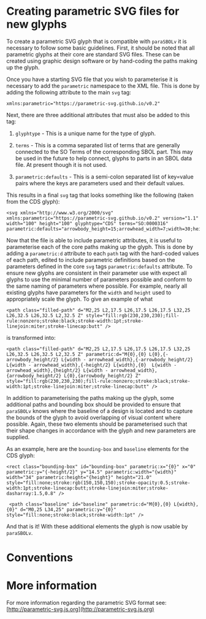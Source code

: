 # Creating parametric SVG files for new glyphs

To create a parametric SVG glyph that is compatible with `paraSBOLv` it is necessary to follow some basic guidelines. First, it should be noted that all parametric glyphs at their core are standard SVG files. These can be created using graphic design software or by hand-coding the paths making up the glyph.

Once you have a starting SVG file that you wish to parameterise it is necessary to add the `parametric` namespace to the XML file. This is done by adding the following attribute to the main `svg` tag:

    xmlns:parametric="https://parametric-svg.github.io/v0.2"
    
Next, there are three additional attributes that must also be added to this tag:

1. `glyphtype` - This is a unique name for the type of glyph.

2. `terms` - This is a comma separated list of terms that are generally connected to the SO Terms of the corresponding SBOL part. This may be used in the future to help connect, glyphs to parts in an SBOL data file. At present though it is not used.

3. `parametric:defaults` - This is a semi-colon separated list of key=value pairs where the keys are parameters used and their default values.

This results in a final `svg` tag that looks something like the following (taken from the CDS glyph):

    <svg xmlns="http://www.w3.org/2000/svg" xmlns:parametric="https://parametric-svg.github.io/v0.2" version="1.1" width="100" height="100" glyphtype="CDS" terms="SO:0000316" parametric:defaults="arrowbody_height=15;arrowhead_width=7;width=30;height=15">

Now that the file is able to include parametric attributes, it is useful to parameterise each of the core paths making up the glyph. This is done by adding a `parametric:d` attribute to each `path` tag with the hard-coded values of each path, edited to include parametric definitions based on the parameters defined in the core `svg` tags `parametric:defaults` attribute. To ensure new glyphs are consistent in their parameter use with expect all glyphs to use the minimal number of parameters possible and conform to the same naming of parameters where possible. For example, nearly all existing glyphs have parameters for the `width` and `height` used to appropriately scale the glyph. To give an example of what

    <path class="filled-path" d="M2,25 L2,17.5 L26,17.5 L26,17.5 L32,25 L26,32.5 L26,32.5 L2,32.5 Z" style="fill:rgb(230,230,230);fill-rule:nonzero;stroke:black;stroke-width:1pt;stroke-linejoin:miter;stroke-linecap:butt" />
   
is transformed into:

    <path class="filled-path" d="M2,25 L2,17.5 L26,17.5 L26,17.5 L32,25 L26,32.5 L26,32.5 L2,32.5 Z" parametric:d="M{0},{0} L{0},{-arrowbody_height/2} L{width - arrowhead_width},{-arrowbody_height/2} L{width - arrowhead_width},{-height/2} L{width},{0}  L{width - arrowhead_width},{height/2} L{width - arrowhead_width},{arrowbody_height/2} L{0},{arrowbody_height/2} Z" style="fill:rgb(230,230,230);fill-rule:nonzero;stroke:black;stroke-width:1pt;stroke-linejoin:miter;stroke-linecap:butt" />

In addition to parameterising the paths making up the glyph, some additional paths and bounding box should be provided to ensure that `paraSBOLv` knows where the baseline of a design is located and to capture the bounds of the glyph to avoid overlapping of visual content where possible. Again, these two elements should be parameterised such that their shape changes in accordance with the glyph and new parameters are supplied.

As an example, here are the `bounding-box` and `baseline` elements for the CDS glyph:

    <rect class="bounding-box" id="bounding-box" parametric:x="{0}" x="0" parametric:y="{-height/2}" y="14.5" parametric:width="{width}" width="34" parametric:height="{height}" height="21.0" style="fill:none;stroke:rgb(150,150,150);stroke-opacity:0.5;stroke-width:1pt;stroke-linecap:butt;stroke-linejoin:miter;stroke-dasharray:1.5,0.8" />

     <path class="baseline" id="baseline" parametric:d="M{0},{0} L{width},{0}" d="M0,25 L34,25" parametric:y="{0}" style="fill:none;stroke:black;stroke-width:1pt" />

And that is it! With these additional elements the glyph is now usable by `paraSBOLv`.

# Conventions



# More information

For more information regarding the parametric SVG format see: [http://parametric-svg.js.org](http://parametric-svg.js.org)